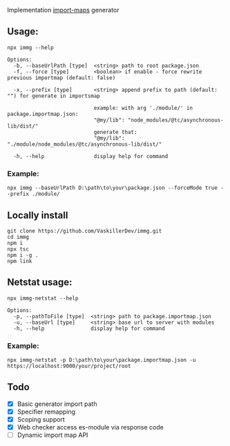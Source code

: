 ﻿Implementation [import-maps](https://github.com/WICG/import-maps) generator

## Usage:

```shell
npx immg --help

Options:
  -b, --baseUrlPath [type]  <string> path to root package.json
  -f, --force [type]        <boolean> if enable - force rewrite previous importmap (default: false)

  -x, --prefix [type]       <string> append prefix to path (default: "") for generate in importsmap

                            example: with arg './module/' in package.importmap.json:
                            "@my/lib": "node_modules/@tc/asynchronous-lib/dist/"
                            generate that:
                            "@my/lib": "./module/node_modules/@tc/asynchronous-lib/dist/"

  -h, --help                display help for command
```

### Example:

```shell
npx immg --baseUrlPath D:\path\to\your\package.json --forceMode true --prefix ./module/
```

## Locally install

```shell
git clone https://github.com/VaskillerDev/immg.git
cd immg
npm i
npx tsc
npm i -g .
npm link
```

## Netstat usage:

```shell
npx immg-netstat --help

Options:
  -p, --pathToFile [type]  <string> path to package.importmap.json
  -u, --baseUrl [type]     <string> base url to server with modules
  -h, --help               display help for command
```

### Example:

```shell
npx immg-netstat -p D:\path\to\your\package.importmap.json -u https://localhost:9000/your/project/root
```

## Todo

- [x] Basic generator import path
- [x] Specifier remapping
- [x] Scoping support
- [x] Web checker access es-module via response code
- [ ] Dynamic import map API
